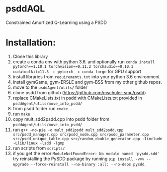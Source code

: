 # psddAQL
Constrained Amortized Q-Learning using a PSDD

# Installation:
1. Clone this library
1. create a conda env with python 3.6. and optionally run `conda install pytorch==1.10.1 torchvision==0.11.2 torchaudio==0.10.1 cudatoolkit=11.3 -c pytorch -c conda-forge` for GPU support
1. install libraries from `requirements.txt` into your python 3.6 environment
1. install gymGame, gym-ERSLE and gym-BSS from my other github repos.
1. move to the `psddAgent/utils/` folder
1. clone psdd from github (https://github.com/mschuler-smu/psdd)
3. replace CMakeLists.txt in psdd with CMakeLists.txt provided in `psddAgent/utils/move_into_psdd/`
5. from psdd folder run `cmake .`
6. run `make`
7. copy mult_sdd2psdd.cpp into psdd folder from `psddAgent/utils/move_into_psdd/`
9. run `g++ -no-pie -o mult_sdd2psdd mult_sdd2psdd.cpp src/psdd_manager.cpp src/psdd_node.cpp src/psdd_parameter.cpp src/psdd_unique_table.cpp src/random_double_generator.cpp -Iinclude -Llib/linux -lsdd -lgmp`
1. run scripts from `scripts/`
1. if you get the error `ModuleNotFoundError: No module named 'pysdd.sdd'` try reinstalling the PySDD package by running `pip install -vvv --upgrade --force-reinstall --no-binary :all: --no-deps pysdd`.

